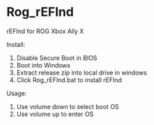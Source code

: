 # Rog_rEFInd
rEFInd for ROG Xbox Ally X

Install:
 1. Disable Secure Boot in BIOS
 2. Boot into Windows
 3. Extract release zip into local drive in windows
 4. Click Rog_rEFInd.bat to install rEFInd

Usage:
 1. Use volume down to select boot OS
 2. Use volume up to enter OS
